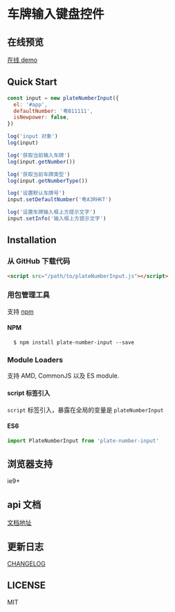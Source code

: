 # 车牌输入键盘控件

## 在线预览

[在线 demo](https://liaoyinglong.github.io/plate-number-input/dist/)

## Quick Start

```javascript
const input = new plateNumberInput({
  el: '#app',
  defaultNumber: '粤B11111',
  isNewpower: false,
})

log('input 对象')
log(input)

log('获取当前输入车牌')
log(input.getNumber())

log('获取当前车牌类型')
log(input.getNumberType())

log('设置默认车牌号')
input.setDefaultNumber('粤A3RHKT')

log('设置车牌输入框上方提示文字')
input.setInfo('输入框上方提示文字')
```

## Installation

### 从 GitHub 下载代码

```html
<script src="/path/to/plateNumberInput.js"></script>
```

### 用包管理工具

支持 [npm](https://www.npmjs.com/package/js-cookie)

#### NPM

```
  $ npm install plate-number-input --save
```

### Module Loaders

支持 AMD, CommonJS 以及 ES module.

#### script 标签引入

`script` 标签引入，暴露在全局的变量是 `plateNumberInput`

#### ES6

```javascript
import PlateNumberInput from 'plate-number-input'
```

## 浏览器支持

ie9+

## api 文档

[文档地址](https://liaoyinglong.github.io/plate-number-input/doc/)

## 更新日志

[CHANGELOG](https://github.com/liaoyinglong/plate-number-input/blob/master/CHANGELOG.md)

## LICENSE

MIT
